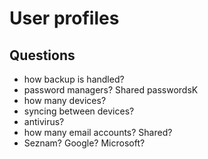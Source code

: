 # User profiles

## Questions

- how backup is handled?
- password managers? Shared passwordsK
- how many devices?
- syncing between devices?
- antivirus?
- how many email accounts? Shared?
- Seznam? Google? Microsoft?

